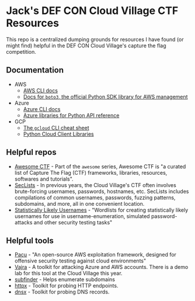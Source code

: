 # Jack's DEF CON Cloud Village CTF Resources

This repo is a centralized dumping grounds for resources I have found (or might find) helpful in the DEF CON Cloud Village's capture the flag competition.

## Documentation

* AWS
    * [AWS CLI docs](https://awscli.amazonaws.com/v2/documentation/api/latest/reference/index.html)
    * [Docs for `boto3`, the official Python SDK library for AWS management](https://boto3.amazonaws.com/v1/documentation/api/latest/index.html)
* Azure
    * [Azure CLI docs](https://docs.microsoft.com/en-us/cli/azure/)
    * [Azure libraries for Python API reference](https://docs.microsoft.com/en-us/azure/developer/python/sdk-library-api-reference)
* GCP
    * [The `gcloud` CLI cheat sheet](https://cloud.google.com/sdk/docs/cheatsheet)
    * [Python Cloud Client Libraries](https://cloud.google.com/python/docs/reference)

## Helpful repos

* [Awesome CTF](https://github.com/apsdehal/awesome-ctf) - Part of the `awesome` series, Awesome CTF is "a curated list of Capture The Flag (CTF) frameworks, libraries, resources, softwares and tutorials".
* [SecLists](https://github.com/danielmiessler/SecLists) - In previous years, the Cloud Village's CTF often involves brute-forcing usernames, passwords, hostnames, etc. SecLists includes compilations of common usernames, passwords, fuzzing patterns, subdomains, and more, all in one convenient location.
* [Statistically Likely Usernames](https://github.com/insidetrust/statistically-likely-usernames) - "Wordlists for creating statistically likely usernames for use in username-enumeration, simulated password-attacks and other security testing tasks"

## Helpful tools

* [Pacu](https://github.com/RhinoSecurityLabs/pacu) - "An open-source AWS exploitation framework, designed for offensive security testing against cloud environments"
* [Vajra](https://github.com/TROUBLE-1/Vajra) - A toolkit for attacking Azure and AWS accounts. There is a demo lab for this tool at the Cloud Village this year.
* [subfinder](https://github.com/projectdiscovery/subfinder) - Helps enumerate subdomains
* [httpx](https://github.com/projectdiscovery/httpx) - Toolkit for probing HTTP endpoints.
* [dnsx](https://github.com/projectdiscovery/dnsx) - Toolkit for probing DNS records.